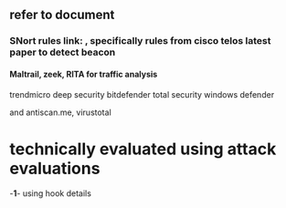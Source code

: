 ## refer to document
### SNort rules link: , specifically rules from cisco telos latest paper to detect beacon
#### Maltrail, zeek, RITA for traffic analysis

trendmicro deep security
bitdefender total security
windows defender

and antiscan.me, virustotal
# technically evaluated using attack evaluations 
-**1**- using hook details
